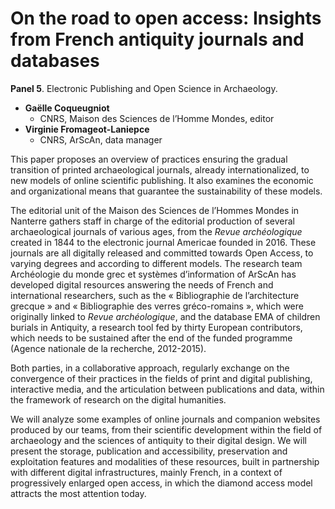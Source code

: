 # On the road to open access: Insights from French antiquity journals and databases

**Panel 5**. Electronic Publishing and Open Science in Archaeology.

- **Gaëlle Coqueugniot**
  - CNRS, Maison des Sciences de l’Homme Mondes, editor
- **Virginie Fromageot-Laniepce**
  - CNRS, ArScAn, data manager

This paper proposes an overview of practices ensuring the gradual transition of printed archaeological journals, already internationalized, to new models of online scientific publishing. It also examines the economic and organizational means that guarantee the sustainability of these models.

The editorial unit of the Maison des Sciences de l’Hommes Mondes in Nanterre gathers staff in charge of the editorial production of several archaeological journals of various ages, from the _Revue archéologique_ created in 1844 to the electronic journal Americae founded in 2016. These journals are all digitally released and committed towards Open Access, to varying degrees and according to different models. The research team Archéologie du monde grec et systèmes d’information of ArScAn has developed digital resources answering the needs of French and international researchers, such as the « Bibliographie de l’architecture grecque » and « Bibliographie des verres gréco-romains », which were originally linked to _Revue archéologique_, and the database EMA of children burials in Antiquity, a research tool fed by thirty European contributors, which needs to be sustained after the end of the funded programme (Agence nationale de la recherche, 2012-2015). 

Both parties, in a collaborative approach, regularly exchange on the convergence of their practices in the fields of print and digital publishing, interactive media, and the articulation between publications and data, within the framework of research on the digital humanities.

We will analyze some examples of online journals and companion websites produced by our teams, from their scientific development within the field of archaeology and the sciences of antiquity to their digital design.
We will present the storage, publication and accessibility, preservation and exploitation features and modalities of these resources, built in partnership with different digital infrastructures, mainly French, in a context of progressively enlarged open access, in which the diamond access model attracts the most attention today.
